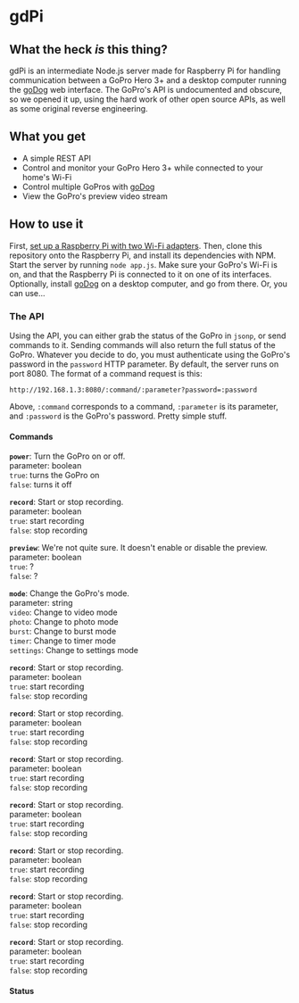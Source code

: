 # gdPi

## What the heck *is* this thing?

gdPi is an intermediate Node.js server made for Raspberry Pi for handling communication between a GoPro Hero 3+ and a desktop computer running the [goDog] web interface. The GoPro's API is undocumented and obscure, so we opened it up, using the hard work of other open source APIs, as well as some original reverse engineering.

## What you get

+ A simple REST API
+ Control and monitor your GoPro Hero 3+ while connected to your home's Wi-Fi
+ Control multiple GoPros with [goDog]
+ View the GoPro's preview video stream

## How to use it

First, [set up a Raspberry Pi with two Wi-Fi adapters](http://www.processthings.com/post/66023171876/how-to-connect-your-raspberry-pi-to-two-wi-fi-networks). Then, clone this repository onto the Raspberry Pi, and install its dependencies with NPM. Start the server by running `node app.js`. Make sure your GoPro's Wi-Fi is on, and that the Raspberry Pi is connected to it on one of its interfaces. Optionally, install [goDog] on a desktop computer, and go from there. Or, you can use...

### The API

Using the API, you can either grab the status of the GoPro in `jsonp`, or send commands to it. Sending commands will also return the full status of the GoPro. Whatever you decide to do, you must authenticate using the GoPro's password in the `password` HTTP parameter. By default, the server runs on port 8080. The format of a command request is this:

    http://192.168.1.3:8080/:command/:parameter?password=:password
    
Above, `:command` corresponds to a command, `:parameter` is its parameter, and `:password` is the GoPro's password. Pretty simple stuff.

#### Commands

**`power`**: Turn the GoPro on or off.  
parameter: boolean  
`true`: turns the GoPro on  
`false`: turns it off  

**`record`**: Start or stop recording.  
parameter: boolean  
`true`: start recording  
`false`: stop recording

**`preview`**: We're not quite sure. It doesn't enable or disable the preview.  
parameter: boolean  
`true`: ?  
`false`: ?

**`mode`**: Change the GoPro's mode.  
parameter: string  
`video`: Change to video mode  
`photo`: Change to photo mode  
`burst`: Change to burst mode  
`timer`: Change to timer mode  
`settings`: Change to settings mode  

**`record`**: Start or stop recording.  
parameter: boolean  
`true`: start recording  
`false`: stop recording

**`record`**: Start or stop recording.  
parameter: boolean  
`true`: start recording  
`false`: stop recording

**`record`**: Start or stop recording.  
parameter: boolean  
`true`: start recording  
`false`: stop recording

**`record`**: Start or stop recording.  
parameter: boolean  
`true`: start recording  
`false`: stop recording

**`record`**: Start or stop recording.  
parameter: boolean  
`true`: start recording  
`false`: stop recording

**`record`**: Start or stop recording.  
parameter: boolean  
`true`: start recording  
`false`: stop recording

**`record`**: Start or stop recording.  
parameter: boolean  
`true`: start recording  
`false`: stop recording

#### Status

[goDog]: https://github.com/FrontRush/goDog
